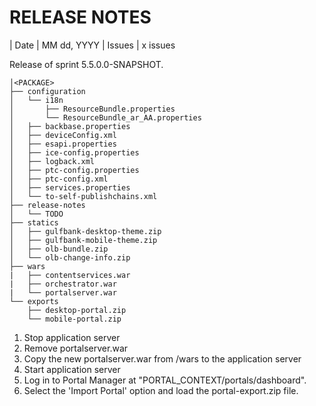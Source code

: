 # RELEASE NOTES

| Date                  | MM dd, YYYY 
| Issues                | x issues

Release of sprint 5.5.0.0-SNAPSHOT.

    │<PACKAGE>
    ├── configuration
    │   └── i18n
    │       ├── ResourceBundle.properties
    │       └── ResourceBundle_ar_AA.properties    
    │   ├── backbase.properties
    │   ├── deviceConfig.xml
    │   ├── esapi.properties
    │   ├── ice-config.properties
    │   ├── logback.xml
    │   ├── ptc-config.properties
    │   ├── ptc-config.xml
    │   ├── services.properties
    │   └── to-self-publishchains.xml
    ├── release-notes
    │   └── TODO
    ├── statics
    │   ├── gulfbank-desktop-theme.zip
    │   ├── gulfbank-mobile-theme.zip
    │   ├── olb-bundle.zip
    │   └── olb-change-info.zip          
    ├── wars
    |   ├── contentservices.war
    |   ├── orchestrator.war
    |   └── portalserver.war
    └── exports
        ├── desktop-portal.zip
        └── mobile-portal.zip

1. Stop application server
2. Remove portalserver.war
3. Copy the new portalserver.war from /wars to the application server
4. Start application server
5. Log in to Portal Manager at "PORTAL_CONTEXT/portals/dashboard".
6. Select the 'Import Portal' option and load the portal-export.zip file.
